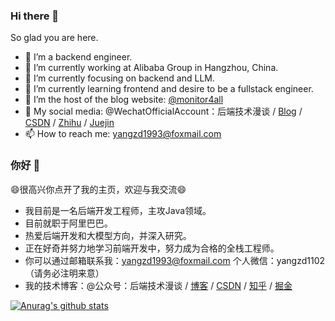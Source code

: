 <!--
**qqxx6661/qqxx6661** is a ✨ _special_ ✨ repository because its `README.md` (this file) appears on your GitHub profile.

Here are some ideas to get you started:

- 🔭 I’m currently working on ...
- 🌱 I’m currently learning ...
- 👯 I’m looking to collaborate on ...
- 🤔 I’m looking for help with ...
- 💬 Ask me about ...
- 📫 How to reach me: ...
- 😄 Pronouns: ...
- ⚡ Fun fact: ...
-->


### Hi there 👋

So glad you are here.

- 🔭 I’m a backend engineer.
- 🔭 I’m currently working at Alibaba Group in Hangzhou, China.
- 🌱 I’m currently focusing on backend and LLM.
- 🌱 I’m currently learning frontend and desire to be a fullstack engineer.
- 👯 I’m the host of the blog website: [@monitor4all](https://monitor4all.cn/#/)
- 👯 My social media: @WechatOfficialAccount：后端技术漫谈 / [Blog](https://monitor4all.cn/) / [CSDN](http://blog.csdn.net/qqxx6661) / [Zhihu](https://www.zhihu.com/people/yang-zhen-dong-1/) / [Juejin](https://juejin.im/user/5b48015ce51d45191462ba55)
- 📫 How to reach me: yangzd1993@foxmail.com


### 你好 👋

😄很高兴你点开了我的主页，欢迎与我交流😄

- 我目前是一名后端开发工程师，主攻Java领域。
- 目前就职于阿里巴巴。
- 热爱后端开发和大模型方向，并深入研究。
- 正在好奇并努力地学习前端开发中，努力成为合格的全栈工程师。
- 你可以通过邮箱联系我：yangzd1993@foxmail.com 个人微信：yangzd1102（请务必注明来意）
- 我的技术博客：@公众号：后端技术漫谈 / [博客](https://monitor4all.cn/) / [CSDN](http://blog.csdn.net/qqxx6661) / [知乎](https://www.zhihu.com/people/yang-zhen-dong-1/) / [掘金](https://juejin.im/user/5b48015ce51d45191462ba55)



[![Anurag's github stats](https://github-readme-stats.vercel.app/api?username=qqxx6661&count_private=true&show_icons=true&theme=graywhite)](https://github.com/anuraghazra/github-readme-stats)


<!--
[![Top Langs](https://github-readme-stats.vercel.app/api/top-langs/?username=qqxx6661&theme=graywhite&layout=compact)](https://github.com/anuraghazra/github-readme-stats)
-->
